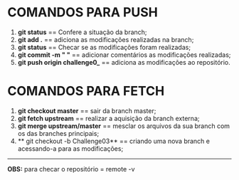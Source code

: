 # COMANDOS PARA PUSH  

1) **git status** == Confere a situação da branch;  
2) **git add .** == adiciona as modificações realizadas na branch;
3) **git status** == Checar se as modificações foram realizadas;
4) **git commit -m " "** == adicionar comentários as modificações realizadas;  
5) **git  push origin challenge0_** == adiciona as modificações ao repositório. 

# COMANDOS PARA FETCH

1) **git checkout master** == sair da branch master;
2) **git fetch upstream** ==  realizar a aquisição da branch externa;
3) **git merge upstream/master** == mesclar os arquivos da sua branch com os das branches principais;
4) ** git checkout -b Challenge03** == criando uma nova branch e acessando-a para as modificações;
****

**OBS:** para checar o repositório = remote -v
